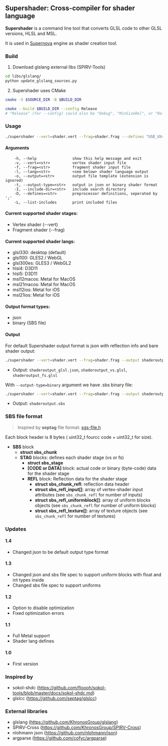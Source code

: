 ## Supershader: Cross-compiler for shader language

**Supershader** is a command line tool that converts GLSL code to other GLSL versions, HLSL and MSL.

It is used in [Supernova](https://github.com/supernovaengine/supernova) engine as shader creation tool.


### Build

1. Download glslang external libs (SPIRV-Tools)

```bash
cd libs/glslang/
python update_glslang_sources.py
```

2. Supershader uses CMake

```bash
cmake -S $SOURCE_DIR -B $BUILD_DIR

cmake --build $BUILD_DIR --config Release
# "Release" (for --config) could also be "Debug", "MinSizeRel", or "RelWithDebInfo"
```


### Usage
```bash
./supershader --vert=shader.vert --frag=shader.frag ---defines "USE_UV=1; HAS_TEXTURE" --lang glsl330 --output shaderoutput
```

#### Arguments
```
    -h, --help                show this help message and exit
    -v, --vert=<str>          vertex shader input file
    -f, --frag=<str>          fragment shader input file
    -l, --lang=<str>          <see below> shader language output
    -o, --output=<str>        output file template (extension is ignored)
    -t, --output-type=<str>   output in json or binary shader format
    -I, --include-dir=<str>   include search directory
    -D, --defines=<str>       preprocessor definitions, seperated by ';'
    -L, --list-includes       print included files
```

#### Current supported shader stages:
- Vertex shader (--vert)
- Fragment shader (--frag)

#### Current supported shader langs:
- glsl330: desktop (default)
- glsl100: GLES2 / WebGL
- glsl300es: GLES3 / WebGL2
- hlsl4: D3D11
- hlsl5: D3D11
- msl12macos: Metal for MacOS
- msl21macos: Metal for MacOS
- msl12ios: Metal for iOS
- msl21ios: Metal for iOS

#### Output format types:
- json
- binary (SBS file)

#### Output
For default Supershader output format is json with reflection info and bare shader output:

```bash
./supershader --vert=shader.vert --frag=shader.frag --output shaderoutput  --lang glsl330
```
* Output: ```shaderoutput_glsl.json```, ```shaderoutput_vs.glsl```, ```shaderoutput_fs.glsl```

With ```--output-type=binary``` argument we have .sbs binary file:

```bash
./supershader --vert=shader.vert --frag=shader.frag --output shaderoutput  --lang glsl330 --output-type=binary
```
* Output: ```shaderoutput.sbs```


### SBS file format
> Inspired by **septag** file format: [sgs-file.h](https://github.com/septag/glslcc/blob/master/src/sgs-file.h)

Each block header is 8 bytes ( uint32_t fourcc code + uint32_t for size).
- **SBS** block
	- **struct sbs_chunk**
	- **STAG** blocks: defines each shader stage (vs or fs)
        - **struct sbs_stage**
		- **[CODE or DATA]** block: actual code or binary (byte-code) data for the shader stage
		- **REFL** block: Reflection data for the shader stage
			- **struct sbs_chunk_refl**: reflection data header
			- **struct sbs_refl_input[]**: array of vertex-shader input attributes (see `sbs_chunk_refl` for number of inputs)
			- **struct sbs_refl_uniformblock[]**: array of uniform blocks objects (see `sbs_chunk_refl` for number of uniform blocks)
			- **struct sbs_refl_texture[]**: array of texture objects (see `sbs_chunk_refl` for number of textures)


### Updates

#### 1.4
- Changed json to be default output type format

#### 1.3
- Changed json and sbs file spec to support uniform blocks with float and int types inside
- Changed sbs file spec to support uniforms

#### 1.2
- Option to disable optimization
- Fixed optimization errors

#### 1.1
- Full Metal support
- Shader lang defines

#### 1.0
- First version

### Inspired by
- sokol-shdc (https://github.com/floooh/sokol-tools/blob/master/docs/sokol-shdc.md)
- glslcc (https://github.com/septag/glslcc)


### External libraries
- glslang (https://github.com/KhronosGroup/glslang)
- SPIRV-Cross (https://github.com/KhronosGroup/SPIRV-Cross)
- nlohmann json (https://github.com/nlohmann/json)
- argparse (https://github.com/cofyc/argparse)
